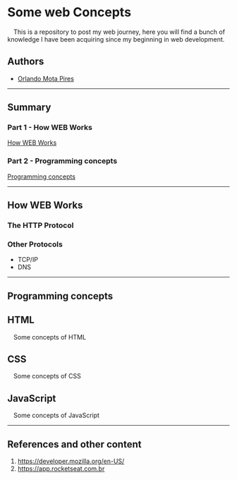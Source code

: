 # Some web Concepts

&emsp;This is a repository to post my web journey, here you will find a bunch of knowledge I have been acquiring since my beginning in web development.</br>

## Authors

- [Orlando Mota Pires](https://github.com/orlandomotapires)

---

## **Summary** 

### **Part 1 - How WEB Works**

[How WEB Works](#how-web-works)</br>

### **Part 2 - Programming concepts**

[Programming concepts](#programming-concepts)</br>

---

## **How WEB Works**

### The HTTP Protocol

### Other Protocols

- TCP/IP
- DNS

---

## **Programming concepts**

## HTML

&emsp;Some concepts of HTML</br>

## CSS

&emsp;Some concepts of CSS</br>

## JavaScript

&emsp;Some concepts of JavaScript</br>

---

## **References and other content**

1. <https://developer.mozilla.org/en-US/>
2. <https://app.rocketseat.com.br>

